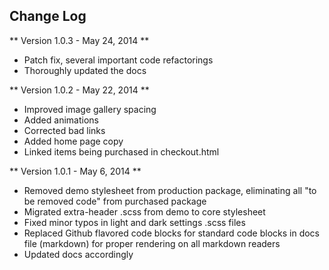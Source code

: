 ## Change Log

** Version 1.0.3 - May 24, 2014 **

- Patch fix, several important code refactorings 
- Thoroughly updated the docs

** Version 1.0.2 - May 22, 2014 **

- Improved image gallery spacing
- Added animations
- Corrected bad links
- Added home page copy
- Linked items being purchased in checkout.html

** Version 1.0.1 - May 6, 2014 **

- Removed demo stylesheet from production package, eliminating all "to be removed code" from purchased package
- Migrated extra-header .scss from demo to core stylesheet
- Fixed minor typos in light and dark settings .scss files
- Replaced Github flavored code blocks for standard code blocks in docs file (markdown) for proper rendering on all markdown readers
- Updated docs accordingly